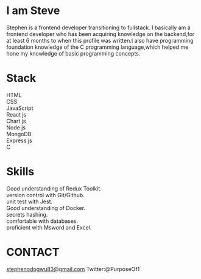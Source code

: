 # I am Steve
 Stephen is a frontend developer transitioning to fullstack. I basically am a frontend developer who has been acquiring knowledge on the backend,for at least 6 months to when this profile was written.I also have programming foundation  knowledge of the C programming language,which helped me hone my knowledge of basic programming concepts.
 # Stack
  HTML<br>
  CSS<br>
 JavaScript<br>
 React js<br>
 Chart js<br>
 Node js<br>
 MongoDB<br>
 Express js<br>
 C<br>
 # Skills
  Good understanding of Redux Toolkit.<br> 
  version control with Git/Github.<br> 
  unit test with Jest.<br> 
  Good understanding of Docker.<br> 
  secrets hashing.<br> 
  comfortable with databases.<br> 
  proficient with Msword and Excel.<br> 
  # CONTACT
  stephenodogwu83@gmail.com
  Twitter:@PurposeOf1
